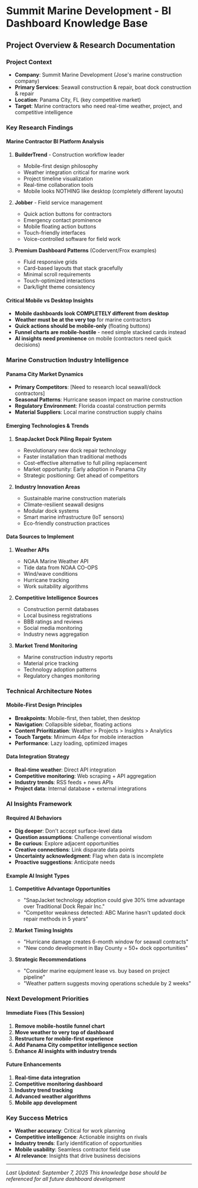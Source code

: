 # Summit Marine Development - BI Dashboard Knowledge Base
## Project Overview & Research Documentation

### Project Context
- **Company**: Summit Marine Development (Jose's marine construction company)
- **Primary Services**: Seawall construction & repair, boat dock construction & repair
- **Location**: Panama City, FL (key competitive market)
- **Target**: Marine contractors who need real-time weather, project, and competitive intelligence

### Key Research Findings

#### Marine Contractor BI Platform Analysis
1. **BuilderTrend** - Construction workflow leader
   - Mobile-first design philosophy
   - Weather integration critical for marine work
   - Project timeline visualization
   - Real-time collaboration tools
   - Mobile looks NOTHING like desktop (completely different layouts)

2. **Jobber** - Field service management
   - Quick action buttons for contractors
   - Emergency contact prominence
   - Mobile floating action buttons
   - Touch-friendly interfaces
   - Voice-controlled software for field work

3. **Premium Dashboard Patterns** (Codervent/Frox examples)
   - Fluid responsive grids
   - Card-based layouts that stack gracefully
   - Minimal scroll requirements
   - Touch-optimized interactions
   - Dark/light theme consistency

#### Critical Mobile vs Desktop Insights
- **Mobile dashboards look COMPLETELY different from desktop**
- **Weather must be at the very top** for marine contractors
- **Quick actions should be mobile-only** (floating buttons)
- **Funnel charts are mobile-hostile** - need simple stacked cards instead
- **AI insights need prominence** on mobile (contractors need quick decisions)

### Marine Construction Industry Intelligence

#### Panama City Market Dynamics
- **Primary Competitors**: [Need to research local seawall/dock contractors]
- **Seasonal Patterns**: Hurricane season impact on marine construction
- **Regulatory Environment**: Florida coastal construction permits
- **Material Suppliers**: Local marine construction supply chains

#### Emerging Technologies & Trends
1. **SnapJacket Dock Piling Repair System**
   - Revolutionary new dock repair technology
   - Faster installation than traditional methods
   - Cost-effective alternative to full piling replacement
   - Market opportunity: Early adoption in Panama City
   - Strategic positioning: Get ahead of competitors

2. **Industry Innovation Areas**
   - Sustainable marine construction materials
   - Climate-resilient seawall designs
   - Modular dock systems
   - Smart marine infrastructure (IoT sensors)
   - Eco-friendly construction practices

#### Data Sources to Implement
1. **Weather APIs**
   - NOAA Marine Weather API
   - Tide data from NOAA CO-OPS
   - Wind/wave conditions
   - Hurricane tracking
   - Work suitability algorithms

2. **Competitive Intelligence Sources**
   - Construction permit databases
   - Local business registrations
   - BBB ratings and reviews
   - Social media monitoring
   - Industry news aggregation

3. **Market Trend Monitoring**
   - Marine construction industry reports
   - Material price tracking
   - Technology adoption patterns
   - Regulatory changes monitoring

### Technical Architecture Notes

#### Mobile-First Design Principles
- **Breakpoints**: Mobile-first, then tablet, then desktop
- **Navigation**: Collapsible sidebar, floating actions
- **Content Prioritization**: Weather > Projects > Insights > Analytics
- **Touch Targets**: Minimum 44px for mobile interaction
- **Performance**: Lazy loading, optimized images

#### Data Integration Strategy
- **Real-time weather**: Direct API integration
- **Competitive monitoring**: Web scraping + API aggregation
- **Industry trends**: RSS feeds + news APIs
- **Project data**: Internal database + external integrations

### AI Insights Framework

#### Required AI Behaviors
- **Dig deeper**: Don't accept surface-level data
- **Question assumptions**: Challenge conventional wisdom
- **Be curious**: Explore adjacent opportunities
- **Creative connections**: Link disparate data points
- **Uncertainty acknowledgment**: Flag when data is incomplete
- **Proactive suggestions**: Anticipate needs

#### Example AI Insight Types
1. **Competitive Advantage Opportunities**
   - "SnapJacket technology adoption could give 30% time advantage over Traditional Dock Repair Inc."
   - "Competitor weakness detected: ABC Marine hasn't updated dock repair methods in 5 years"

2. **Market Timing Insights**
   - "Hurricane damage creates 6-month window for seawall contracts"
   - "New condo development in Bay County = 50+ dock opportunities"

3. **Strategic Recommendations**
   - "Consider marine equipment lease vs. buy based on project pipeline"
   - "Weather pattern suggests moving operations schedule by 2 weeks"

### Next Development Priorities

#### Immediate Fixes (This Session)
1. **Remove mobile-hostile funnel chart**
2. **Move weather to very top of dashboard**
3. **Restructure for mobile-first experience**
4. **Add Panama City competitor intelligence section**
5. **Enhance AI insights with industry trends**

#### Future Enhancements
1. **Real-time data integration**
2. **Competitive monitoring dashboard**
3. **Industry trend tracking**
4. **Advanced weather algorithms**
5. **Mobile app development**

### Key Success Metrics
- **Weather accuracy**: Critical for work planning
- **Competitive intelligence**: Actionable insights on rivals
- **Industry trends**: Early identification of opportunities
- **Mobile usability**: Seamless contractor field use
- **AI relevance**: Insights that drive business decisions

---
*Last Updated: September 7, 2025*
*This knowledge base should be referenced for all future dashboard development*
